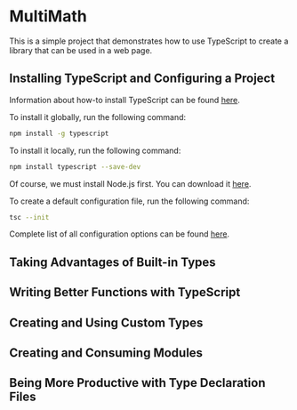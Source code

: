 # MultiMath

This is a simple project that demonstrates how to use TypeScript to create a library that can be used in a web page.

## Installing TypeScript and Configuring a Project

Information about how-to install TypeScript can be found [here](https://www.typescriptlang.org/download).

To install it globally, run the following command:

```bash
npm install -g typescript
```

To install it locally, run the following command:

```bash
npm install typescript --save-dev
```

Of course, we must install Node.js first. You can download it [here](https://nodejs.org/en/download/).

To create a default configuration file, run the following command:

```bash
tsc --init
```

Complete list of all configuration options can be found [here](https://www.typescriptlang.org/docs/handbook/compiler-options.html).

## Taking Advantages of Built-in Types

## Writing Better Functions with TypeScript

## Creating and Using Custom Types

## Creating and Consuming Modules

## Being More Productive with Type Declaration Files

